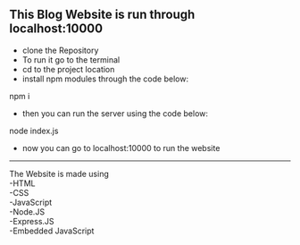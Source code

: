 This Blog Website is run through localhost:10000
---------------------------------------------------------------------
* clone the Repository
* To run it go to the terminal
* cd to the project location
* install npm modules through the code below:
  
npm i 

* then you can run the server using the code below:
  
node index.js

* now you can go to localhost:10000 to run the website
---------------------------------------------------------------------

The Website is made using<br>
-HTML<br>
-CSS<br>
-JavaScript<br>
-Node.JS<br>
-Express.JS<br>
-Embedded JavaScript<br>
